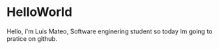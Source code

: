 # HelloWorld
Hello, i'm Luis Mateo, Software enginering student so today Im going to pratice on github.
